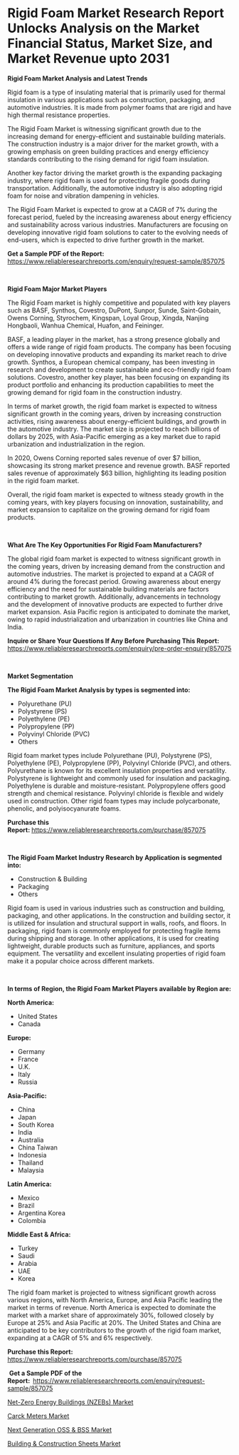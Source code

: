 <p><h1>Rigid Foam Market Research Report Unlocks Analysis on the Market Financial Status, Market Size, and Market Revenue upto 2031</h1></p><p><strong>Rigid Foam Market Analysis and Latest Trends</strong></p>
<p><p>Rigid foam is a type of insulating material that is primarily used for thermal insulation in various applications such as construction, packaging, and automotive industries. It is made from polymer foams that are rigid and have high thermal resistance properties.</p><p>The Rigid Foam Market is witnessing significant growth due to the increasing demand for energy-efficient and sustainable building materials. The construction industry is a major driver for the market growth, with a growing emphasis on green building practices and energy efficiency standards contributing to the rising demand for rigid foam insulation.</p><p>Another key factor driving the market growth is the expanding packaging industry, where rigid foam is used for protecting fragile goods during transportation. Additionally, the automotive industry is also adopting rigid foam for noise and vibration dampening in vehicles.</p><p>The Rigid Foam Market is expected to grow at a CAGR of 7% during the forecast period, fueled by the increasing awareness about energy efficiency and sustainability across various industries. Manufacturers are focusing on developing innovative rigid foam solutions to cater to the evolving needs of end-users, which is expected to drive further growth in the market.</p></p>
<p><strong>Get a Sample PDF of the Report:&nbsp;</strong> <a href="https://www.reliableresearchreports.com/enquiry/request-sample/857075">https://www.reliableresearchreports.com/enquiry/request-sample/857075</a></p>
<p>&nbsp;</p>
<p><strong>Rigid Foam Major Market Players</strong></p>
<p><p>The Rigid Foam market is highly competitive and populated with key players such as BASF, Synthos, Covestro, DuPont, Sunpor, Sunde, Saint-Gobain, Owens Corning, Styrochem, Kingspan, Loyal Group, Xingda, Nanjing Hongbaoli, Wanhua Chemical, Huafon, and Feininger. </p><p>BASF, a leading player in the market, has a strong presence globally and offers a wide range of rigid foam products. The company has been focusing on developing innovative products and expanding its market reach to drive growth. Synthos, a European chemical company, has been investing in research and development to create sustainable and eco-friendly rigid foam solutions. Covestro, another key player, has been focusing on expanding its product portfolio and enhancing its production capabilities to meet the growing demand for rigid foam in the construction industry.</p><p>In terms of market growth, the rigid foam market is expected to witness significant growth in the coming years, driven by increasing construction activities, rising awareness about energy-efficient buildings, and growth in the automotive industry. The market size is projected to reach billions of dollars by 2025, with Asia-Pacific emerging as a key market due to rapid urbanization and industrialization in the region.</p><p>In 2020, Owens Corning reported sales revenue of over $7 billion, showcasing its strong market presence and revenue growth. BASF reported sales revenue of approximately $63 billion, highlighting its leading position in the rigid foam market.</p><p>Overall, the rigid foam market is expected to witness steady growth in the coming years, with key players focusing on innovation, sustainability, and market expansion to capitalize on the growing demand for rigid foam products.</p></p>
<p>&nbsp;</p>
<p><strong>What Are The Key Opportunities For Rigid Foam Manufacturers?</strong></p>
<p><p>The global rigid foam market is expected to witness significant growth in the coming years, driven by increasing demand from the construction and automotive industries. The market is projected to expand at a CAGR of around 4% during the forecast period. Growing awareness about energy efficiency and the need for sustainable building materials are factors contributing to market growth. Additionally, advancements in technology and the development of innovative products are expected to further drive market expansion. Asia Pacific region is anticipated to dominate the market, owing to rapid industrialization and urbanization in countries like China and India.</p></p>
<p><strong>Inquire or Share Your Questions If Any Before Purchasing This Report:</strong> <a href="https://www.reliableresearchreports.com/enquiry/pre-order-enquiry/857075">https://www.reliableresearchreports.com/enquiry/pre-order-enquiry/857075</a></p>
<p>&nbsp;</p>
<p><strong>Market Segmentation</strong></p>
<p><strong>The Rigid Foam Market Analysis by types is segmented into:</strong></p>
<p><ul><li>Polyurethane (PU)</li><li>Polystyrene (PS)</li><li>Polyethylene (PE)</li><li>Polypropylene (PP)</li><li>Polyvinyl Chloride (PVC)</li><li>Others</li></ul></p>
<p><p>Rigid foam market types include Polyurethane (PU), Polystyrene (PS), Polyethylene (PE), Polypropylene (PP), Polyvinyl Chloride (PVC), and others. Polyurethane is known for its excellent insulation properties and versatility. Polystyrene is lightweight and commonly used for insulation and packaging. Polyethylene is durable and moisture-resistant. Polypropylene offers good strength and chemical resistance. Polyvinyl chloride is flexible and widely used in construction. Other rigid foam types may include polycarbonate, phenolic, and polyisocyanurate foams.</p></p>
<p><strong>Purchase this Report:&nbsp;</strong><a href="https://www.reliableresearchreports.com/purchase/857075">https://www.reliableresearchreports.com/purchase/857075</a></p>
<p>&nbsp;</p>
<p><strong>The Rigid Foam Market Industry Research by Application is segmented into:</strong></p>
<p><ul><li>Construction & Building</li><li>Packaging</li><li>Others</li></ul></p>
<p><p>Rigid foam is used in various industries such as construction and building, packaging, and other applications. In the construction and building sector, it is utilized for insulation and structural support in walls, roofs, and floors. In packaging, rigid foam is commonly employed for protecting fragile items during shipping and storage. In other applications, it is used for creating lightweight, durable products such as furniture, appliances, and sports equipment. The versatility and excellent insulating properties of rigid foam make it a popular choice across different markets.</p></p>
<p>&nbsp;</p>
<p><strong>In terms of Region, the Rigid Foam Market Players available by Region are:</strong></p>
<p>
    <p> <strong> North America: </strong>
        <ul>
            <li>United States</li>
            <li>Canada</li>
        </ul>
        </p> 
    <p> <strong> Europe: </strong>
        <ul>
            <li>Germany</li>
            <li>France</li>
            <li>U.K.</li>
            <li>Italy</li>
            <li>Russia</li>
        </ul>
        </p> 
    <p> <strong> Asia-Pacific: </strong>
        <ul>
            <li>China</li>
            <li>Japan</li>
            <li>South Korea</li>
            <li>India</li>
            <li>Australia</li>
            <li>China Taiwan</li>
            <li>Indonesia</li>
            <li>Thailand</li>
            <li>Malaysia</li>
        </ul>
        </p> 
    <p> <strong> Latin America: </strong>
        <ul>
            <li>Mexico</li>
            <li>Brazil</li>
            <li>Argentina Korea</li>
            <li>Colombia</li>
        </ul>
        </p> 
    <p> <strong> Middle East & Africa: </strong>
        <ul>
            <li>Turkey</li>
            <li>Saudi</li>
            <li>Arabia</li>
            <li>UAE</li>
            <li>Korea</li>
        </ul>
    </p>
    </p>
<p><p>The rigid foam market is projected to witness significant growth across various regions, with North America, Europe, and Asia Pacific leading the market in terms of revenue. North America is expected to dominate the market with a market share of approximately 30%, followed closely by Europe at 25% and Asia Pacific at 20%. The United States and China are anticipated to be key contributors to the growth of the rigid foam market, expanding at a CAGR of 5% and 6% respectively.</p></p>
<p><strong>Purchase this Report: </strong><a href="https://www.reliableresearchreports.com/purchase/857075">https://www.reliableresearchreports.com/purchase/857075</a></p>
<p>&nbsp;<strong>Get a Sample PDF of the Report:&nbsp;&nbsp;</strong><a href="https://www.reliableresearchreports.com/enquiry/request-sample/857075">https://www.reliableresearchreports.com/enquiry/request-sample/857075</a></p>
<p><strong></strong></p>
<p><p><a href="https://view.publitas.com/reportprime-1/net-zero-energy-buildings-nzebs-market-size-2023-2030-global-industrial-analysis-key-geographical-regions-market-share-top-key-players-product-types-and-forecast-research-report/">Net-Zero Energy Buildings (NZEBs) Market</a></p><p><a href="https://military-diascia-e68.notion.site/Carck-Meters-Market-Research-Report-Provides-thorough-Industry-Overview-which-offers-an-In-Depth-An-3018832d7da64e21b0a85e80e3dfc8c9">Carck Meters Market</a></p><p><a href="https://view.publitas.com/reportprime-1/next-generation-oss-bss-market-provides-a-comprehensive-analysis-including-a-macro-overview-of-the-market-as-well-as-micro-details-such-as-market-size-and-competitive-landscape/">Next Generation OSS & BSS Market</a></p><p><a href="https://view.publitas.com/reportprime-1/building-construction-sheets-market-size-2023-2030-global-industrial-analysis-key-geographical-regions-market-share-top-key-players-product-types-and-forecast-research-report/">Building & Construction Sheets Market</a></p></p>